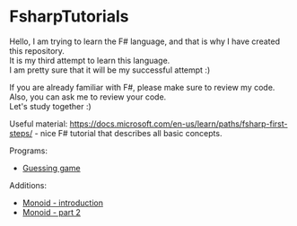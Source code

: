 # FsharpTutorials

Hello, I am trying to learn the F# language, and that is why I have created this repository.  
It is my third attempt to learn this language.  
I am pretty sure that it will be my successful attempt :)

If you are already familiar with F#, please make sure to review my code.  
Also, you can ask me to review your code.  
Let's study together :)

Useful material:
https://docs.microsoft.com/en-us/learn/paths/fsharp-first-steps/ - nice F# tutorial that describes all basic concepts.

Programs:
- [Guessing game](./GuessingGame/README.md)


Additions:
- [Monoid - introduction](https://fsharpforfunandprofit.com/posts/monoids-without-tears/)
- [Monoid - part 2](https://fsharpforfunandprofit.com/posts/monoids-part2/)